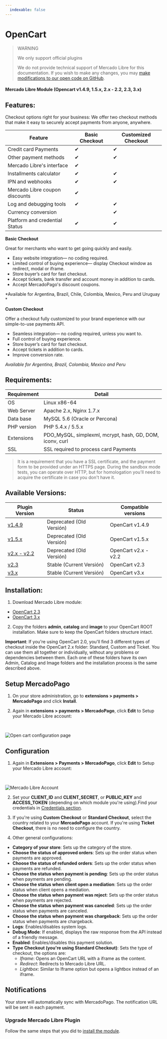 ```yaml
---
  indexable: false
---
```

# OpenCart

> WARNING
>
> We only support official plugins
>
> We do not provide technical support of Mercado Libre for this documentation. If you wish to make any changes, you may [make modifications to our open code on GitHub](https://github.com/mercadopago/devsite-docs/blob/development/guides/plugins/unofficial/opencart.en.md).

#### Mercado Libre Module (Opencart v1.4.9, 1.5.x, 2.x - 2.2, 2.3, 3.x)

## Features:

Checkout options right for your business:
We offer two checkout methods that make it easy to securely accept payments from anyone, anywhere.

| Feature | Basic Checkout | Customized Checkout |
| --- | --- | --- |
| Credit card Payments | ✔ | ✔ |
| Other payment methods | ✔ | ✔ |
| Mercado Libre's interface | ✔ |  |
| Installments calculator | ✔ | ✔ |
| IPN and webhooks | ✔ | ✔ |
| Mercado Libre coupon discounts | ✔ |  |
| Log and debugging tools | ✔ | ✔ |
| Currency conversion | | ✔ |
| Platform and credential Status | ✔ | ✔ |

**Basic Checkout**

Great for merchants who want to get going quickly and easily.

* Easy website integration— no coding required.
* Limited control of buying experience— display Checkout window as redirect, modal or iframe.
* Store buyer’s card for fast checkout.
* Accept tickets, bank transfer and account money in addition to cards.
* Accept MercadoPago's discount coupons.

*Available for Argentina, Brazil, Chile, Colombia, Mexico, Peru and Uruguay *

**Custom Checkout**

Offer a checkout fully customized to your brand experience with our simple-to-use payments API.

* Seamless integration— no coding required, unless you want to.
* Full control of buying experience.
* Store buyer’s card for fast checkout.
* Accept tickets in addition to cards.
* Improve conversion rate.

*Available for Argentina, Brazil, Colombia, Mexico and Peru*


## Requirements:

| Requirement | Detail |
| --- | --- |
| OS | Linux x86-64 |
| Web Server | Apache 2.x, Nginx 1.7.x |
| Data base | MySQL 5.6 (Oracle or Percona) |
| PHP version | PHP 5.4.x / 5.5.x |
| Extensions                | PDO_MySQL, simplexml, mcrypt, hash, GD, DOM, iconv, curl  |
| SSL                       | SSL required to process card Payments                     |

>It is a requirement that you have a SSL certificate, and the payment form to be provided under an HTTPS page.
During the sandbox mode tests, you can operate over HTTP, but for homologation you'll need to acquire the certificate in case you don't have it.


## Available Versions:

| Plugin Version | Status | Compatible versions |
| --- | --- | --- |
| [v1.4.9](https://github.com/mercadopago/cart-opencart/tree/master/v1.4.9) | Deprecated (Old Versión)  | OpenCart v1.4.9 |
| [v1.5.x](https://github.com/mercadopago/cart-opencart/tree/master/v1.5.x) | Deprecated (Old Versión)  | OpenCart v1.5.x |
| [v2.x - v2.2](https://github.com/mercadopago/cart-opencart/tree/master/v2.x%20-%202.2)  | Deprecated (Old Versión)  | OpenCart v2.x - v2.2  |
| [v2.3](https://github.com/mercadopago/cart-opencart-2/archive/master.zip) | Stable (Current Versión)  | OpenCart v2.3 |
| [v3.x](https://github.com/mercadopago/cart-opencart-3/archive/master.zip) | Stable (Current Versión)  | OpenCart v3.x |


## Installation:

1. Download Mercado Libre module:

  * [OpenCart 2.3](https://github.com/mercadopago/cart-opencart/tree/master/v2.3)
  * [OpenCart 3.x](https://github.com/mercadopago/cart-opencart/tree/master/v3.x)

2. Copy the folders **admin**, **catalog** and **image** to your OpenCart ROOT installation. Make sure to keep the OpenCart folders structure intact.

**Important**: If you're using OpenCart 2.0, you'll find 3 different types of checkout inside the OpenCart 2.x folder: Standard, Custom and Ticket. You can use them all together or individually, without any problems or dependencies between them. Each one of these folders have its own Admin, Catalog and Image folders and the installation process is the same described above.

## Setup MercadoPago

1. On your store administration, go to **extensions > payments > MercadoPago** and click **Install**.

2. Again in **extensions > payments > MercadoPago**, click **Edit** to Setup your Mercado Libre account:
<br>

![Open cart configuration page](images/opencart/MPAccount.png)

## Configuration

1. Again in **Extensions > Payments > MercadoPago**, click **Edit** to Setup your Mercado Libre account:
<br>

![Mercado Libre Account](images/opencart/MPAccount.png)

2.  Set your **CLIENT_ID** and **CLIENT_SECRET**, or **PUBLIC_KEY** and **ACCESS_TOKEN** (depending on which module you're using).Find your credentials in [Credentials section]([FAKER][CREDENTIALS][URL]).

4. If you're using **Custom Checkout** or **Standard Checkout**, select the country related to your **MercadoPago** account. If you're using **Ticket Checkout**, there is no need to configure the country.

5. Other general configurations:

  * **Category of your store**: Sets up the category of the store.
  * **Choose the status of approved orders**: Sets up the order status when payments are approved.
  * **Choose the status of refunded orders**: Sets up the order status when payments are refunded.
  * **Choose the status when payment is pending**: Sets up the order status when payments are pending.
  * **Choose the status when client open a mediation**: Sets up the order status when client opens a mediation.
  * **Choose the status when payment was reject**: Sets up the order status when payments are rejected.
  * **Choose the status when payment was canceled**: Sets up the order status when payments are canceled.
  * **Choose the status when payment was chargeback**: Sets up the order status when payments are chargeback.
  * **Logs**: Enables/disables system logs.
  * **Debug Mode**: If enabled, displays the raw response from the API instead of a friendly message.
  *  **Enabled**: Enables/disables this payment solution.
  * **Type Checkout (you're using Standard Checkout)**: Sets the type of checkout, the options are:
    *  *Iframe*: Opens an OpenCart URL with a iframe as the content.
    *  *Redirect*: Redirects to Mercado Libre URL.
    *  *Lightbox*: Similar to Iframe option but opens a lightbox instead of an iframe.

## Notifications

Your store will automatically sync with MercadoPago. The notification URL will be sent in each payment.

### Upgrade Mercado Libre Plugin

Follow the same steps that you did to [install the module](#bookmark_installation).
